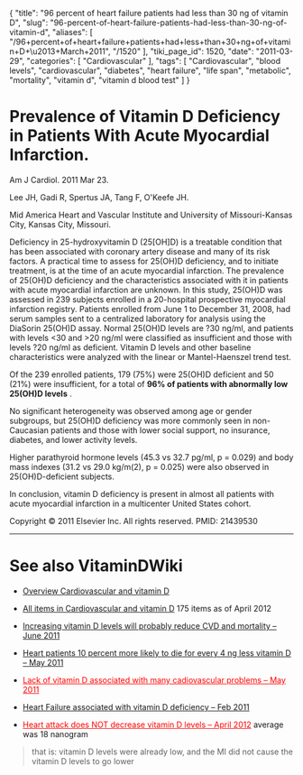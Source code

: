 {
    "title": "96 percent of heart failure patients had less than 30 ng of vitamin D",
    "slug": "96-percent-of-heart-failure-patients-had-less-than-30-ng-of-vitamin-d",
    "aliases": [
        "/96+percent+of+heart+failure+patients+had+less+than+30+ng+of+vitamin+D+\u2013+March+2011",
        "/1520"
    ],
    "tiki_page_id": 1520,
    "date": "2011-03-29",
    "categories": [
        "Cardiovascular"
    ],
    "tags": [
        "Cardiovascular",
        "blood levels",
        "cardiovascular",
        "diabetes",
        "heart failure",
        "life span",
        "metabolic",
        "mortality",
        "vitamin d",
        "vitamin d blood test"
    ]
}


# Prevalence of Vitamin D Deficiency in Patients With Acute Myocardial Infarction.

Am J Cardiol. 2011 Mar 23. 

Lee JH, Gadi R, Spertus JA, Tang F, O'Keefe JH.

Mid America Heart and Vascular Institute and University of Missouri-Kansas City, Kansas City, Missouri.

Deficiency in 25-hydroxyvitamin D (25<span>[OH]</span>D) is a treatable condition that has been associated with coronary artery disease and many of its risk factors. A practical time to assess for 25(OH)D deficiency, and to initiate treatment, is at the time of an acute myocardial infarction. The prevalence of 25(OH)D deficiency and the characteristics associated with it in patients with acute myocardial infarction are unknown. In this study, 25(OH)D was assessed in 239 subjects enrolled in a 20-hospital prospective myocardial infarction registry. Patients enrolled from June 1 to December 31, 2008, had serum samples sent to a centralized laboratory for analysis using the DiaSorin 25(OH)D assay. Normal 25(OH)D levels are ?30 ng/ml, and patients with levels <30 and >20 ng/ml were classified as insufficient and those with levels ?20 ng/ml as deficient. Vitamin D levels and other baseline characteristics were analyzed with the linear or Mantel-Haenszel trend test. 

Of the 239 enrolled patients, 179 (75%) were 25(OH)D deficient and 50 (21%) were insufficient, for a total of  **96% of patients with abnormally low 25(OH)D levels** . 

No significant heterogeneity was observed among age or gender subgroups, but 25(OH)D deficiency was more commonly seen in non-Caucasian patients and those with lower social support, no insurance, diabetes, and lower activity levels. 

Higher parathyroid hormone levels (45.3 vs 32.7 pg/ml, p = 0.029) and body mass indexes (31.2 vs 29.0 kg/m(2), p = 0.025) were also observed in 25(OH)D-deficient subjects. 

In conclusion, vitamin D deficiency is present in almost all patients with acute myocardial infarction in a multicenter United States cohort.

Copyright © 2011 Elsevier Inc. All rights reserved. PMID: 21439530 

- - - - - - 

# See also VitaminDWiki

* [Overview Cardiovascular and vitamin D](/posts/overview-cardiovascular-and-vitamin-d)

* [All items in Cardiovascular and vitamin D](https://www.VitaminDWiki.com/tiki-browse_categories.php?parentId=13&sort_mode=created_desc) 175 items as of April 2012

* [Increasing vitamin D levels will probably reduce CVD and mortality – June 2011](/posts/increasing-vitamin-d-levels-will-probably-reduce-cvd-and-mortality)

* [Heart patients 10 percent more likely to die for every 4 ng less vitamin D – May 2011](/posts/heart-patients-10-percent-more-likely-to-die-for-every-4-ng-less-vitamin-d)

* <a href="/posts/lack-of-vitamin-d-associated-with-many-cadiovascular-problems" style="color: red; text-decoration: underline;" title="This link has an unknown page_id: 1618">Lack of vitamin D associated with many cadiovascular problems – May 2011</a>

* [Heart Failure associated with vitamin D deficiency – Feb 2011](/posts/heart-failure-associated-with-vitamin-d-deficiency)

* <a href="/posts/heart-attack-does-not-decrease-vitamin-d-levels" style="color: red; text-decoration: underline;" title="This link has an unknown page_id: 2655">Heart attack does NOT decrease vitamin D levels – April 2012</a> average was 18 nanogram

> that is: vitamin D levels were already low, and the MI did not cause the vitamin D levels to go lower